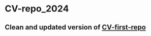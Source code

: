 # CV-repo_2024

## Clean and updated version of [CV-first-repo](https://github.com/santoshdbhosale/CV-first-repo)
